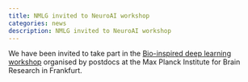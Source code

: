 ```yaml
---
title: NMLG invited to NeuroAI workshop
categories: news
description: NMLG invited to NeuroAI workshop
---
```


We have been invited to take part in the [Bio-inspired deep learning workshop](https://www.dropbox.com/s/s8zc8pm0w7f3zsr/WorkshopFlyer.pdf?dl=0) organised by postdocs at the Max Planck Institute for Brain Research in Frankfurt. 
